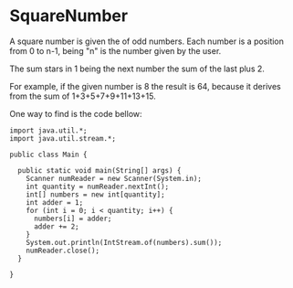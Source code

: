 # SquareNumber

A square number is given the of odd numbers. Each number is a position from 0 to n-1, being "n" is the number given by the user.

The sum stars in 1 being the next number the sum of the last plus 2.

For example, if the given number is 8 the result is 64, because it derives from the sum of 1+3+5+7+9+11+13+15.

One way to find is the code bellow:

    import java.util.*;
    import java.util.stream.*;

    public class Main {

      public static void main(String[] args) {
        Scanner numReader = new Scanner(System.in);
        int quantity = numReader.nextInt();
        int[] numbers = new int[quantity];
        int adder = 1;
        for (int i = 0; i < quantity; i++) {
          numbers[i] = adder;
          adder += 2;
        }
        System.out.println(IntStream.of(numbers).sum());
        numReader.close();
      }

    }
